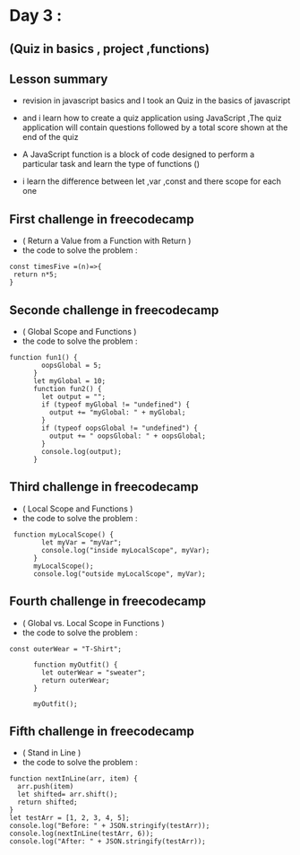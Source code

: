 
# Day 3 :
## (Quiz in basics  , project  ,functions) 

## Lesson summary 
* revision in javascript basics and I took an Quiz in the basics of javascript

* and i  learn how to create a quiz application using JavaScript ,The quiz application will contain questions followed by a total score shown at the end of the quiz

* A JavaScript function is a block of code designed to perform a particular task and learn the type of functions ()
* i learn the difference between let ,var ,const and there scope for each one 
 
## First challenge in freecodecamp 
-  ( Return a Value from a Function with Return )
- the code to solve the problem : 
 ``` 
const timesFive =(n)=>{
  return n*5;
}
 ```


## Seconde challenge in freecodecamp
- ( Global Scope and Functions )
- the code to solve the problem : 
```
function fun1() {
        oopsGlobal = 5;
      }
      let myGlobal = 10;
      function fun2() {
        let output = "";
        if (typeof myGlobal != "undefined") {
          output += "myGlobal: " + myGlobal;
        }
        if (typeof oopsGlobal != "undefined") {
          output += " oopsGlobal: " + oopsGlobal;
        }
        console.log(output);
      }
```
## Third challenge in freecodecamp
- ( Local Scope and Functions )
- the code to solve the problem : 
``` 
 function myLocalScope() {
        let myVar = "myVar";
        console.log("inside myLocalScope", myVar);
      }
      myLocalScope();
      console.log("outside myLocalScope", myVar);
```

## Fourth challenge in freecodecamp
-  ( Global vs. Local Scope in Functions )
-  the code to solve the problem : 
```
const outerWear = "T-Shirt";

      function myOutfit() {
        let outerWear = "sweater";
        return outerWear;
      }

      myOutfit();
```
## Fifth challenge in freecodecamp
- ( Stand in Line )
-  the code to solve the problem : 

```
function nextInLine(arr, item) {
  arr.push(item)
  let shifted= arr.shift();
  return shifted;
}
let testArr = [1, 2, 3, 4, 5];
console.log("Before: " + JSON.stringify(testArr));
console.log(nextInLine(testArr, 6));
console.log("After: " + JSON.stringify(testArr));
```


